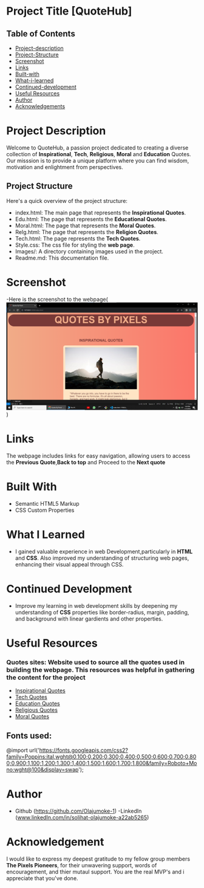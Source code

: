 # Project Title [QuoteHub]
## Table of Contents

- [Project-description](Project-description)
- [Project-Structure](Project-Structure)
- [Screenshot](Screenshot)
- [Links](Links)
- [Built-with](Built-with)
- [What-i-learned](What-i-learned)
- [Continued-development](Continued-development)
- [Useful Resources](Useful-resources)
- [Author](Author)
- [Acknowledgements](Acknowledgement)

# Project Description

Welcome to QuoteHub, a passion project dedicated to creating a diverse collection of **Inspirational**, **Tech**, **Religious**, **Moral**
and **Education** Quotes. Our misssion is to provide a unique platform where you can find 
wisdom, motivation and enlightment from perspectives.

## Project Structure
Here's a quick overview of the project structure:

- index.html: The main page that represents the **Inspirational Quotes**.
- Edu.html: The page that represents the **Educational Quotes**.
- Moral.html: The page that represents the **Moral Quotes**.
- Relg.html: The page that represents the **Religion Quotes**.
- Tech.html: The page represents the **Tech Quotes**.
- Style.css: The css file for styling the **web page**.
- Images/: A directory containing images used in the project.
- Readme.md: This documentation file.

# Screenshot
-Here is the screenshot to the webpage(![Webpage screenshot](<Screenshot 2023-11-05 160001.png>))

# Links
The webpage includes links for easy navigation, allowing users to access the **Previous Quote**,**Back to top** and Proceed to the **Next quote**

# Built With
- Semantic HTML5 Markup
- CSS Custom Properties

# What I Learned 
- I gained valuable experience in web Development,particularly in **HTML** and **CSS**. 
Also improved my understanding of structuring web pages, enhancing their visual appeal through CSS.

# Continued Development 
- Improve my learning in web development skills by deepening my understanding of **CSS** properties like border-radius, margin, padding, and background with linear gardients and other properties.

# Useful Resources 
### Quotes sites: Website used to source all the quotes used in building the webpage. This resources was helpful in gathering the content for the project
- [Inspirational Quotes](https://everydaypower.com/long-quotes)
- [Tech Quotes](https://www.founderjar.com/programming-quotes)
- [Education Quotes](https://www.wearteachers.com/quotes-about-education)
- [Religious Quotes](https://www.brainyquote.com/topics/religion-quotes)
- [Moral Quotes](https://www.forbes.com/quotes/theme/morals)

## Fonts used:
@import url('https://fonts.googleapis.com/css2?family=Poppins:ital,wght@0,100;0,200;0,300;0,400;0,500;0,600;0,700;0,800;0,900;1,100;1,200;1,300;1,400;1,500;1,600;1,700;1,800&family=Roboto+Mono:wght@100&display=swap');

# Author
- Github (https://github.com/Olajumoke-1)
-LinkedIn (www.linkedIn.com/in/solihat-olajumoke-a22ab5265)

# Acknowledgement
I would like to express my deepest gratitude to my fellow group members **The Pixels Pioneers**, for their unwavering support, words of encouragement,
and thier mutaul support. You are the real MVP's and i appreciate that you've done.
